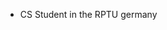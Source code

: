 - CS Student in the RPTU germany
<!---
Miled-Mahdoui/Miled-Mahdoui is a ✨ special ✨ repository because its `README.md` (this file) appears on your GitHub profile.
You can click the Preview link to take a look at your changes.
--->
